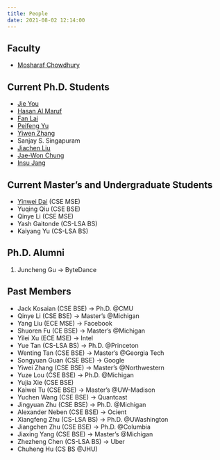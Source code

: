 ```yaml
---
title: People
date: 2021-08-02 12:14:00
---
```


## Faculty

* [Mosharaf Chowdhury](https://www.mosharaf.com/)

## Current Ph.D. Students

* [Jie You](https://web.eecs.umich.edu/~jieyou/)
* [Hasan Al Maruf](https://web.eecs.umich.edu/~hasanal/)
* [Fan Lai](http://www-personal.umich.edu/~fanlai/)
* [Peifeng Yu](https://unlimitedcodeworks.xyz/)
* [Yiwen Zhang](https://web.eecs.umich.edu/~yiwenzhg/)
* Sanjay S. Singapuram
* [Jiachen Liu](http://www-personal.umich.edu/~amberljc/)
* [Jae-Won Chung](http://about.jaewonchung.me/)
* [Insu Jang](https://insujang.github.io/)

## Current Master’s and Undergraduate Students
* [Yinwei Dai](https://dywsjtu.github.io/) (CSE MSE)
* Yuqing Qiu (CSE BSE)
* Qinye Li (CSE MSE)
* Yash Gaitonde (CS-LSA BS)
* Kaiyang Yu (CS-LSA BS)

## Ph.D. Alumni
1. Juncheng Gu → ByteDance

## Past Members
* Jack Kosaian (CSE BSE) → Ph.D. @CMU
* Qinye Li (CSE BSE) → Master’s @Michigan
* Yang Liu (ECE MSE) → Facebook
* Shuoren Fu (CE BSE) → Master’s @Michigan
* Yilei Xu (ECE MSE) → Intel
* Yue Tan (CS-LSA BS) → Ph.D. @Princeton
* Wenting Tan (CSE BSE) → Master’s @Georgia Tech
* Songyuan Guan (CSE BSE) → Google
* Yiwei Zhang (CSE BSE) → Master’s @Northwestern
* Yuze Lou (CSE BSE) → Ph.D. @Michigan
* Yujia Xie (CSE BSE)
* Kaiwei Tu (CSE BSE) → Master’s @UW-Madison
* Yuchen Wang (CSE BSE) → Quantcast
* Jingyuan Zhu (CSE BSE) → Ph.D. @Michigan
* Alexander Neben (CSE BSE) → Ocient
* Xiangfeng Zhu (CS-LSA BS) → Ph.D. @UWashington
* Jiangchen Zhu (CSE BSE) → Ph.D. @Columbia
* Jiaxing Yang (CSE BSE) → Master’s @Michigan
* Zhezheng Chen (CS-LSA BS) → Uber
* Chuheng Hu (CS BS @JHU)
